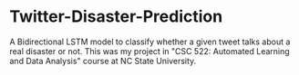 # Twitter-Disaster-Prediction

A Bidirectional LSTM model to classify whether a given tweet talks about a real disaster or not. This was my project in "CSC 522: Automated Learning and Data Analysis" course at NC State University.

